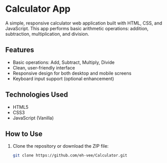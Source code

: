 # Calculator App

A simple, responsive calculator web application built with HTML, CSS, and JavaScript. This app performs basic arithmetic operations: addition, subtraction, multiplication, and division.

## Features

- Basic operations: Add, Subtract, Multiply, Divide
- Clean, user-friendly interface
- Responsive design for both desktop and mobile screens
- Keyboard input support (optional enhancement)

## Technologies Used

- HTML5
- CSS3
- JavaScript (Vanilla)

## How to Use

1. Clone the repository or download the ZIP file:
   ```bash
   git clone https://github.com/eh-vee/Calculator.git
